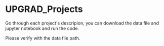 # UPGRAD_Projects

Go through each project's descripion, you can download the data file and jupyter notebook and run the code. 

Please verify with the data file path.
